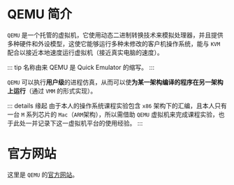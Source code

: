 # QEMU 简介

`QEMU` 是一个托管的虚拟机，它使用动态二进制转换技术来模拟处理器，并且提供多种硬件和外设模型，这使它能够运行多种未修改的客户机操作系统，能与 `KVM` 配合以接近本地速度运行虚拟机（接近真实电脑的速度）。

::: tip 名称由来
QEMU 是 Quick Emulator 的缩写。
:::

`QEMU` 可以执行**用户级**的进程仿真，从而可以使**为某一架构编译的程序在另一架构上运行**（通过 `VMM` 的形式实现）。

::: details 缘起
由于本人的操作系统课程实验包含 `x86` 架构下的汇编，且本人只有一台 `M` 系列芯片的 `Mac`（`ARM`架构），所以需借助 `QEMU` 虚拟机来完成课程实验，也于此处一并记录下这一虚拟机平台的使用经验。
:::

# 官方网站

这里是 `QEMU` 的[官方网站](https://www.qemu.org)。
